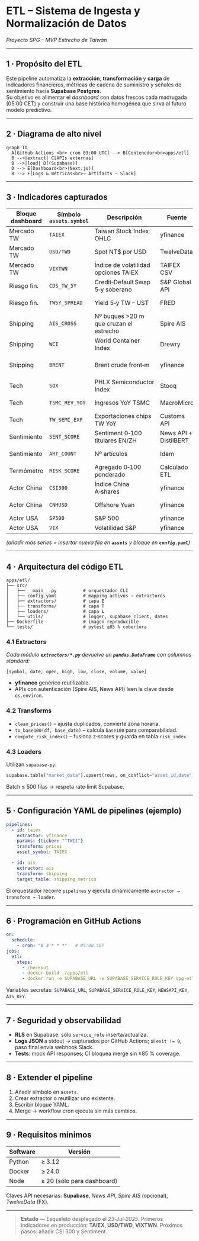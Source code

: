 # ETL – Sistema de Ingesta y Normalización de Datos

*Proyecto SPG – MVP Estrecho de Taiwán*

---

## 1 · Propósito del ETL

Este pipeline automatiza la **extracción**, **transformación** y **carga** de indicadores financieros, métricas de cadena de suministro y señales de sentimiento hacia **Supabase Postgres**.\
Su objetivo es alimentar el *dashboard* con datos frescos cada madrugada (05:00 CET) y construir una base histórica homogénea que sirva al futuro modelo predictivo.

---

## 2 · Diagrama de alto nivel

```mermaid
graph TD
  A[GitHub Actions <br> cron 03:00 UTC] --> B[Contenedor<br>apps/etl]
  B -->|extract| C[APIs externas]
  B -->|load| D[(Supabase)]
  D --> E[Dashboard<br>(Next.js)]
  B --> F[Logs & métricas<br>→ Artifacts · Slack]
```

---

## 3 · Indicadores capturados

| Bloque dashboard | Símbolo `assets.symbol` | Descripción                            | Fuente                | Frecuencia | Justificación                   |
| ---------------- | ----------------------- | -------------------------------------- | --------------------- | ---------- | ------------------------------- |
| Mercado TW       | `TAIEX`                 | Taiwan Stock Index OHLC                | yfinance              | Diario     | Termómetro bursátil local       |
| Mercado TW       | `USD/TWD`               | Spot NT\$ por USD                      | TwelveData            | Diario     | Salidas/entradas de capital     |
| Mercado TW       | `VIXTWN`                | Índice de volatilidad opciones TAIEX   | TAIFEX CSV            | Diario     | Mide prime de riesgo implícita  |
| Riesgo fin.      | `CDS_TW_5Y`             | Credit‑Default Swap 5‑y soberano       | S&P Global API        | Diario     | Seguro de impago país           |
| Riesgo fin.      | `TW5Y_SPREAD`           | Yield 5‑y TW – UST                     | FRED                  | Diario     | Alternativa gratuita al CDS     |
| Shipping         | `AIS_CROSS`             | Nº buques >20 m que cruzan el estrecho | Spire AIS             | 6 h        | Bloqueo marítimo potencial      |
| Shipping         | `WCI`                   | World Container Index                  | Drewry                | Semanal    | Coste flete global / desvíos    |
| Shipping         | `BRENT`                 | Brent crude front‑m                    | yfinance              | Diario     | Proxy coste transporte, energía |
| Tech             | `SOX`                   | PHLX Semiconductor Index               | Stooq                 | Diario     | Salud sector chips mundial      |
| Tech             | `TSMC_REV_YOY`          | Ingresos YoY TSMC                      | MacroMicro            | Mensual    | Pulso gigante local             |
| Tech             | `TW_SEMI_EXP`           | Exportaciones chips TW YoY             | Customs API           | Mensual    | Cadena suministro física        |
| Sentimiento      | `SENT_SCORE`            | Sentiment 0‑100 titulares EN/ZH        | News API + DistilBERT | 4 h        | Narrativa mediática             |
| Sentimiento      | `ART_COUNT`             | Nº artículos                           | Idem                  | 4 h        | Volumen cobertura               |
| Termómetro       | `RISK_SCORE`            | Agregado 0‑100 ponderado               | Calculado ETL         | Diario     | KPI final del dashboard         |
| Actor China      | `CSI300`                | Índice China A‑shares                  | yfinance              | Diario     | Contagio regional               |
| Actor China      | `CNHUSD`                | Offshore Yuan                          | yfinance              | Diario     | Fuga capital china              |
| Actor USA        | `SP500`                 | S&P 500                                | yfinance              | Diario     | Risk‑off global                 |
| Actor USA        | `VIX`                   | Volatilidad S&P                        | yfinance              | Diario     | Stress global                   |

*(añadir más series = insertar nueva fila en **`assets`** y bloque en **`config.yaml`**)*

---

## 4 · Arquitectura del código ETL

```
apps/etl/
├── src/
│   ├── __main__.py          # orquestador CLI
│   ├── config.yaml          # mapping activos → extractores
│   ├── extractors/          # capa E
│   ├── transforms/          # capa T
│   ├── loaders/             # capa L
│   └── utils/               # logger, supabase_client, dates
├── Dockerfile               # imagen reproducible
└── tests/                   # pytest ≥85 % cobertura
```

### 4.1 Extractors

*Cada módulo **`extractors/*.py`** devuelve un **`pandas.DataFrame`** con columnas standard:*

```
[symbol, date, open, high, low, close, volume, value]
```

- **yfinance** genérico reutilizable.
- APIs con autenticación (Spire AIS, News API) leen la clave desde `os.environ`.

### 4.2 Transforms

- `clean_prices()` – ajusta duplicados, convierte zona horaria.
- `to_base100(df, base_date)` – calcula `base100` para comparabilidad.
- `compute_risk_index()` – fusiona z‑scores y guarda en tabla `risk_index`.

### 4.3 Loaders

Utilizan `supabase-py`:

```python
supabase.table("market_data").upsert(rows, on_conflict="asset_id,date")
```

Batch ≤ 500 filas → respeta rate‑limit Supabase.

---

## 5 · Configuración YAML de pipelines (ejemplo)

```yaml
pipelines:
  - id: taiex
    extractor: yfinance
    params: {ticker: "^TWII"}
    transform: prices
    asset_symbol: TAIEX

  - id: ais
    extractor: ais
    transform: shipping
    target_table: shipping_metrics
```

El orquestador recorre `pipelines` y ejecuta dinámicamente `extractor → transform → loader`.

---

## 6 · Programación en GitHub Actions

```yaml
on:
  schedule:
    - cron: "0 3 * * *"   # 05:00 CET
jobs:
  etl:
    steps:
      - checkout
      - docker build ./apps/etl
      - docker run -e SUPABASE_URL -e SUPABASE_SERVICE_ROLE_KEY spg-etl
```

Variables secretas: `SUPABASE_URL`, `SUPABASE_SERVICE_ROLE_KEY`, `NEWSAPI_KEY`, `AIS_KEY`.

---

## 7 · Seguridad y observabilidad

- **RLS** en Supabase: sólo `service_role` inserta/actualiza.
- **Logs JSON** a stdout → capturados por GitHub Actions; si `exit != 0`, paso final envía webhook Slack.
- **Tests**: mock API responses; CI bloquea merge sin ≥85 % coverage.

---

## 8 · Extender el pipeline

1. Añadir símbolo en `assets`.
2. Crear extractor o reutilizar uno existente.
3. Escribir bloque YAML.
4. Merge → workflow cron ejecuta sin más cambios.

---

## 9 · Requisitos mínimos

| Software | Versión                    |
| -------- | -------------------------- |
| Python   | ≥ 3.12                     |
| Docker   | ≥ 24.0                     |
| Node     | ≥ 20 (sólo para dashboard) |

Claves API necesarias: **Supabase**, *News API*, *Spire AIS* (opcional), *TwelveData* (FX).

---

> **Estado** — Esqueleto desplegado el *23‑Jul‑2025*. Primeros indicadores en producción: **TAIEX, USD/TWD, VIXTWN**. Próximos pasos: añadir CSI 300 y Sentiment.

